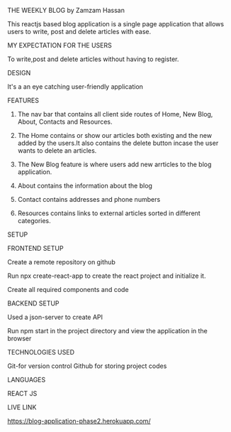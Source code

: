
 THE WEEKLY BLOG by Zamzam Hassan

This reactjs based blog application is a single page application that allows users to write, post and delete articles with ease.


MY EXPECTATION FOR THE USERS

To write,post and delete articles without having to register.


DESIGN 

It's a an eye catching user-friendly application


FEATURES

1. The nav bar that contains all client side routes of Home, New Blog, About, Contacts and Resources.

2. The Home contains or show our articles both existing and the new added by the users.It also contains the delete button incase the user wants to delete an articles.

3. The New Blog  feature is where users add new arrticles to the blog application.

4. About contains the information about the blog

5. Contact contains addresses and phone numbers

6. Resources contains links to external articles sorted in different  categories.



 SETUP



 FRONTEND SETUP


Create a remote repository on github

Run npx create-react-app to create the react project and initialize it.

Create all required components and code



BACKEND SETUP


Used a json-server to create API



Run npm start in the project directory and view the application in the browser




TECHNOLOGIES USED



 Git-for version control
 Github for storing project codes



LANGUAGES

 REACT JS



LIVE LINK

https://blog-application-phase2.herokuapp.com/
